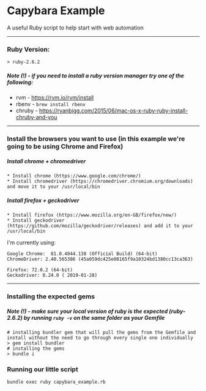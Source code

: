 # Capybara Example
A useful Ruby script to help start with web automation

---
### Ruby Version:
```
> ruby-2.6.2
```

##### Note (!) - if you need to install a ruby version manager try one of the following:
* rvm - https://rvm.io/rvm/install
* rbenv - `brew install rbenv`
* chruby - https://ryanbigg.com/2015/06/mac-os-x-ruby-ruby-install-chruby-and-you

---

### Install the browsers you want to use (in this example we're going to be using Chrome and Firefox)

##### Install chrome + chromedriver
``` 
* Install chrome (https://www.google.com/chrome/)
* Install chromedriver (https://chromedriver.chromium.org/downloads) and move it to your /usr/local/bin
```
##### Install firefox + geckodriver
```
* Install firefox (https://www.mozilla.org/en-GB/firefox/new/)
* Install geckodriver (https://github.com/mozilla/geckodriver/releases) and add it to your /usr/local/bin
```

I'm currently using:
```
Google Chrome:	81.0.4044.138 (Official Build) (64-bit)
ChromeDriver: 2.40.565386 (45a059dc425e08165f9a10324bd1380cc13ca363)

Firefox: 72.0.2 (64-bit)
Geckodriver: 0.24.0 ( 2019-01-28)
```
---
### Installing the expected gems
##### Note (!) - make sure your local version of ruby is the expected (ruby-2.6.2) by running `ruby -v` on the same folder as your Gemfile

```
# installing bundler gem that will pull the gems from the Gemfile and install without the need to go through every single one individually
> gem install bundler
# installing the gems
> bundle i
```
### Running our little script
```
bundle exec ruby capybara_example.rb
```
